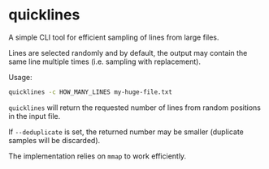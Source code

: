 # quicklines

A simple CLI tool for efficient sampling of lines from large files.

Lines are selected randomly and by default, the output may contain the same line multiple times
(i.e. sampling with replacement).

Usage:

```bash
quicklines -c HOW_MANY_LINES my-huge-file.txt
```

`quicklines` will return the requested number of lines from random positions in the input file.

If `--deduplicate` is set, the returned number may be smaller (duplicate samples will be discarded).

The implementation relies on `mmap` to work efficiently.
